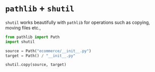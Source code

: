 # `pathlib` + `shutil`

`shutil` works beautifully with `pathlib` for operations such as copying, moving files etc.,

```python
from pathlib import Path
import shutil

source = Path("ecommerce/__init__.py")
target = Path() / "__init__.py"

shutil.copy(source, target)
```

